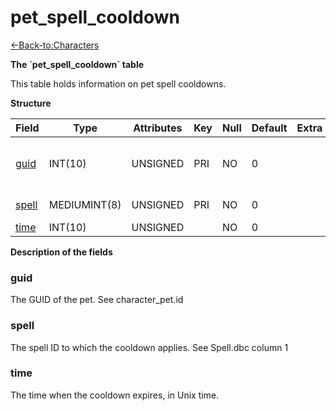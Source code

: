 # pet\_spell\_cooldown

[<-Back-to:Characters](database-characters.md)

**The \`pet\_spell\_cooldown\` table**

This table holds information on pet spell cooldowns.

**Structure**

| Field      | Type         | Attributes | Key | Null | Default | Extra | Comment                            |
|------------|--------------|------------|-----|------|---------|-------|------------------------------------|
| [guid][1]  | INT(10)      | UNSIGNED   | PRI | NO   | 0       |       | Global Unique Identifier, Low part |
| [spell][2] | MEDIUMINT(8) | UNSIGNED   | PRI | NO   | 0       |       | Spell Identifier                   |
| [time][3]  | INT(10)      | UNSIGNED   |     | NO   | 0       |       |                                    |

[1]: #guid
[2]: #spell
[3]: #time

**Description of the fields**

### guid

The GUID of the pet. See character\_pet.id

### spell

The spell ID to which the cooldown applies. See Spell.dbc column 1

### time

The time when the cooldown expires, in Unix time.
